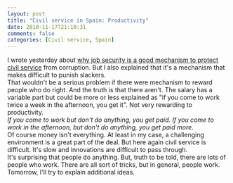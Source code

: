 ```yaml
---
layout: post
title: "Civil service in Spain: Productivity"
date: 2010-11-17T21:10:31
comments: false
categories: [Civil service, Spain]
---
```


I wrote yesterday about [why job security is a good mechanism to protect civil service](http://gonfva.blogspot.com/2010/11/civil-service-in-spain-job-security.html) from corruption. But I also explained that it's a mechanism that makes difficult to punish slackers. <br />That wouldn't be a serious problem if there were mechanism to reward people who do right. And the truth is that there aren't. The salary has a variable part but could be more or less explained as "if you come to work twice a week in the afternoon, you get it". Not very rewarding to productivity. <br /><span style="font-style:italic;">If you come to work but don't do anything, you get paid. If you come to work in the afternoon, but don't do anything, you get paid more.</span><br />Of course money isn't everything. At least in my case, a challenging environment is a great part of the deal. But here again civil service is difficult. It's slow and innovations are difficult to pass through.<br />It's surprising that people do anything. But, truth to be told, there are lots of people who work. There are all sort of tricks, but in general, people work.<br />Tomorrow, I'll try to explain additional ideas.

